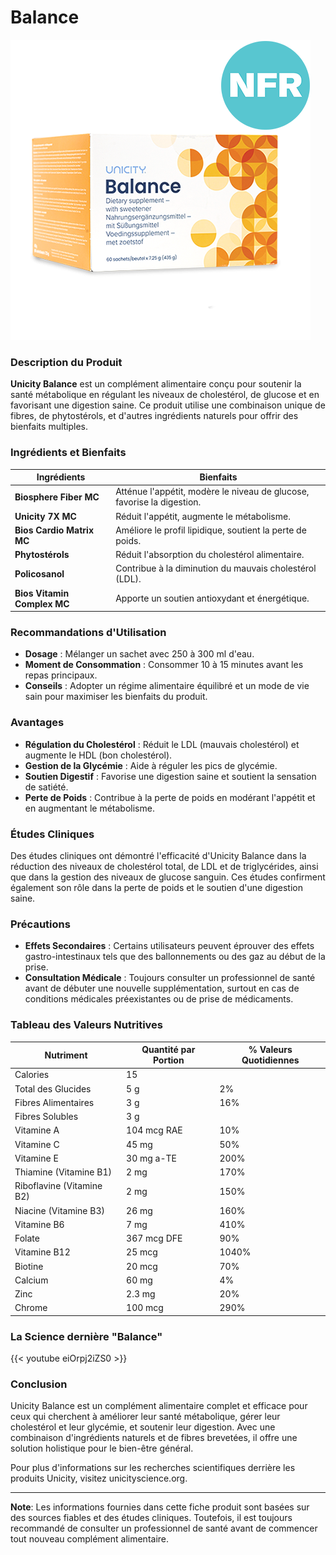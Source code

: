 
# Balance

![Balance](Balance_EU_NFR.png)

### **Description du Produit**

**Unicity Balance** est un complément alimentaire conçu pour soutenir la santé métabolique en régulant les niveaux de cholestérol, de glucose et en favorisant une digestion saine. Ce produit utilise une combinaison unique de fibres, de phytostérols, et d'autres ingrédients naturels pour offrir des bienfaits multiples.

### **Ingrédients et Bienfaits**

| **Ingrédients**             | **Bienfaits**                                                          |
| --------------------------- | ---------------------------------------------------------------------- |
| **Biosphere Fiber MC**      | Atténue l'appétit, modère le niveau de glucose, favorise la digestion. |
| **Unicity 7X MC**           | Réduit l'appétit, augmente le métabolisme.                             |
| **Bios Cardio Matrix MC**   | Améliore le profil lipidique, soutient la perte de poids.              |
| **Phytostérols**            | Réduit l'absorption du cholestérol alimentaire.                        |
| **Policosanol**             | Contribue à la diminution du mauvais cholestérol (LDL).                |
| **Bios Vitamin Complex MC** | Apporte un soutien antioxydant et énergétique.                         |

### **Recommandations d'Utilisation**

- **Dosage** : Mélanger un sachet avec 250 à 300 ml d'eau.
- **Moment de Consommation** : Consommer 10 à 15 minutes avant les repas principaux.
- **Conseils** : Adopter un régime alimentaire équilibré et un mode de vie sain pour maximiser les bienfaits du produit.

### **Avantages**

- **Régulation du Cholestérol** : Réduit le LDL (mauvais cholestérol) et augmente le HDL (bon cholestérol).
- **Gestion de la Glycémie** : Aide à réguler les pics de glycémie.
- **Soutien Digestif** : Favorise une digestion saine et soutient la sensation de satiété.
- **Perte de Poids** : Contribue à la perte de poids en modérant l'appétit et en augmentant le métabolisme.

### **Études Cliniques**

Des études cliniques ont démontré l'efficacité d'Unicity Balance dans la réduction des niveaux de cholestérol total, de LDL et de triglycérides, ainsi que dans la gestion des niveaux de glucose sanguin. Ces études confirment également son rôle dans la perte de poids et le soutien d'une digestion saine.

### **Précautions**

- **Effets Secondaires** : Certains utilisateurs peuvent éprouver des effets gastro-intestinaux tels que des ballonnements ou des gaz au début de la prise.
- **Consultation Médicale** : Toujours consulter un professionnel de santé avant de débuter une nouvelle supplémentation, surtout en cas de conditions médicales préexistantes ou de prise de médicaments.

### **Tableau des Valeurs Nutritives**

| **Nutriment**            | **Quantité par Portion** | **% Valeurs Quotidiennes** |
|--------------------------|--------------------------|----------------------------|
| Calories                 | 15                       |                            |
| Total des Glucides       | 5 g                      | 2%                         |
| Fibres Alimentaires      | 3 g                      | 16%                        |
| Fibres Solubles          | 3 g                      |                            |
| Vitamine A               | 104 mcg RAE              | 10%                        |
| Vitamine C               | 45 mg                    | 50%                        |
| Vitamine E               | 30 mg a-TE               | 200%                       |
| Thiamine (Vitamine B1)   | 2 mg                     | 170%                       |
| Riboflavine (Vitamine B2)| 2 mg                     | 150%                       |
| Niacine (Vitamine B3)    | 26 mg                    | 160%                       |
| Vitamine B6              | 7 mg                     | 410%                       |
| Folate                   | 367 mcg DFE              | 90%                        |
| Vitamine B12             | 25 mcg                   | 1040%                      |
| Biotine                  | 20 mcg                   | 70%                        |
| Calcium                  | 60 mg                    | 4%                         |
| Zinc                     | 2.3 mg                   | 20%                        |
| Chrome                   | 100 mcg                  | 290%                       |

### **La Science dernière "Balance"**

{{< youtube eiOrpj2iZS0 >}}

### **Conclusion**

Unicity Balance est un complément alimentaire complet et efficace pour ceux qui cherchent à améliorer leur santé métabolique, gérer leur cholestérol et leur glycémie, et soutenir leur digestion. Avec une combinaison d'ingrédients naturels et de fibres brevetées, il offre une solution holistique pour le bien-être général.

Pour plus d'informations sur les recherches scientifiques derrière les produits Unicity, visitez unicityscience.org.

---

**Note**: Les informations fournies dans cette fiche produit sont basées sur des sources fiables et des études cliniques. Toutefois, il est toujours recommandé de consulter un professionnel de santé avant de commencer tout nouveau complément alimentaire.

